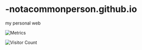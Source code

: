 # -notacommonperson.github.io
my personal web


![Metrics](https://metrics.lecoq.io/notacommonperson?template=classic&base=header%2C%20activity%2C%20community%2C%20repositories%2C%20metadata&base.indepth=false&base.hireable=false&base.skip=false&config.timezone=Asia%2FShanghai)

![Visitor Count](https://profile-counter.glitch.me/notacommonperson/count.svg)

